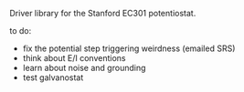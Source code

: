 Driver library for the Stanford EC301 potentiostat.

to do:
* fix the potential step triggering weirdness (emailed SRS)
* think about E/I conventions
* learn about noise and grounding
* test galvanostat

